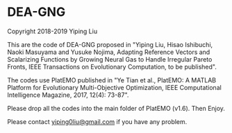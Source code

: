 # DEA-GNG
Copyright 2018-2019 Yiping Liu

This are the code of DEA-GNG proposed in "Yiping Liu, Hisao Ishibuchi, Naoki Masuyama and Yusuke Nojima, Adapting Reference Vectors and Scalarizing Functions by Growing Neural Gas to Handle Irregular Pareto Fronts, IEEE Transactions on Evolutionary Computation, to be published".

The codes use PlatEMO published in "Ye Tian et al., PlatEMO: A MATLAB Platform for Evolutionary Multi-Objective Optimization, IEEE Computational Intelligence Magazine, 2017, 12(4): 73-87". 

Please drop all the codes into the main folder of PlatEMO (v1.6). Then Enjoy.

Please contact yiping0liu@gmail.com if you have any problem.
